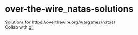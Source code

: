 # over-the-wire_natas-solutions
Solutions for https://overthewire.org/wargames/natas/  
Collab with [gil](https://github.com/dergil)  
